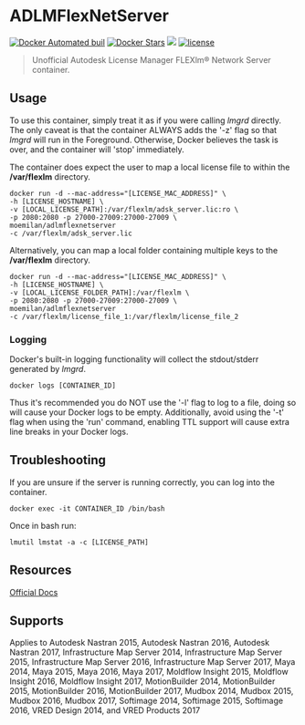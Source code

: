 ADLMFlexNetServer
=================
[![Docker Automated buil](https://img.shields.io/docker/cloud/automated/moemilan/adlmflexnetserver.svg?maxAge=2592000)](https://hub.docker.com/r/moemilan/adlmflexnetserver/builds/) [![Docker Stars](https://img.shields.io/docker/stars/moemilan/adlmflexnetserver.svg?maxAge=2592000)](https://hub.docker.com/r/moemilan/adlmflexnetserver/) [![](https://img.shields.io/docker/pulls/moemilan/adlmflexnetserver.svg)](https://hub.docker.com/r/moemilan/adlmflexnetserver 'DockerHub') [![license](https://img.shields.io/github/license/mashape/apistatus.svg)]()

 > Unofficial Autodesk License Manager FLEXlm® Network Server container.

Usage
-----

To use this container, simply treat it as if you were calling _lmgrd_ directly.  The only caveat is that the container ALWAYS adds the '-z' flag so that _lmgrd_ will run in the Foreground. Otherwise, Docker believes the task is over, and the container will 'stop' immediately.

The container does expect the user to map a local license file to within the __/var/flexlm__ directory.

    docker run -d --mac-address="[LICENSE_MAC_ADDRESS]" \
    -h [LICENSE_HOSTNAME] \
    -v [LOCAL_LICENSE_PATH]:/var/flexlm/adsk_server.lic:ro \
    -p 2080:2080 -p 27000-27009:27000-27009 \
    moemilan/adlmflexnetserver
    -c /var/flexlm/adsk_server.lic

 Alternatively, you can map a local folder containing multiple keys to the __/var/flexlm__ directory.

    docker run -d --mac-address="[LICENSE_MAC_ADDRESS]" \
    -h [LICENSE_HOSTNAME] \
    -v [LOCAL_LICENSE_FOLDER_PATH]:/var/flexlm \
    -p 2080:2080 -p 27000-27009:27000-27009 \
    moemilan/adlmflexnetserver
    -c /var/flexlm/license_file_1:/var/flexlm/license_file_2

### Logging

Docker's built-in logging functionality will collect the stdout/stderr generated by _lmgrd_. 

    docker logs [CONTAINER_ID]

Thus it's recommended you do NOT use the '-l' flag to log to a file, doing so will cause your Docker logs to be empty.  Additionally, avoid using the '-t' flag when using the 'run' command, enabling TTL support will cause extra line breaks in your Docker logs.

Troubleshooting
---------------

If you are unsure if the server is running correctly, you can log into the container.

    docker exec -it CONTAINER_ID /bin/bash

Once in bash run: 

    lmutil lmstat -a -c [LICENSE_PATH]

Resources
---------
[Official Docs](https://knowledge.autodesk.com/support/maya/downloads/caas/downloads/content/autodesk-network-license-manager-for-linux.html?v=2014)

Supports
--------
Applies to Autodesk Nastran 2015, Autodesk Nastran 2016, Autodesk Nastran 2017, Infrastructure Map Server 2014, Infrastructure Map Server 2015, Infrastructure Map Server 2016, Infrastructure Map Server 2017, Maya 2014, Maya 2015, Maya 2016, Maya 2017, Moldflow Insight 2015, Moldflow Insight 2016, Moldflow Insight 2017, MotionBuilder 2014, MotionBuilder 2015, MotionBuilder 2016, MotionBuilder 2017, Mudbox 2014, Mudbox 2015, Mudbox 2016, Mudbox 2017, Softimage 2014, Softimage 2015, Softimage 2016, VRED Design 2014, and VRED Products 2017